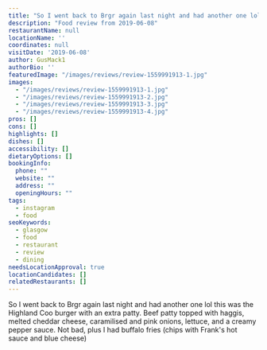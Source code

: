 ```yaml
---
title: "So I went back to Brgr again last night and had another one lol this was the Highland Coo burger with an extra patty."
description: "Food review from 2019-06-08"
restaurantName: null
locationName: ''
coordinates: null
visitDate: '2019-06-08'
author: GusMack1
authorBio: ''
featuredImage: "/images/reviews/review-1559991913-1.jpg"
images:
  - "/images/reviews/review-1559991913-1.jpg"
  - "/images/reviews/review-1559991913-2.jpg"
  - "/images/reviews/review-1559991913-3.jpg"
  - "/images/reviews/review-1559991913-4.jpg"
pros: []
cons: []
highlights: []
dishes: []
accessibility: []
dietaryOptions: []
bookingInfo:
  phone: ""
  website: ""
  address: ""
  openingHours: ""
tags:
  - instagram
  - food
seoKeywords:
  - glasgow
  - food
  - restaurant
  - review
  - dining
needsLocationApproval: true
locationCandidates: []
relatedRestaurants: []
---
```


So I went back to Brgr again last night and had another one lol this was the Highland Coo burger with an extra patty. Beef patty topped with haggis, melted cheddar cheese, caramilised and pink onions, lettuce, and a creamy pepper sauce. Not bad, plus I had buffalo fries (chips with Frank's hot sauce and blue cheese)